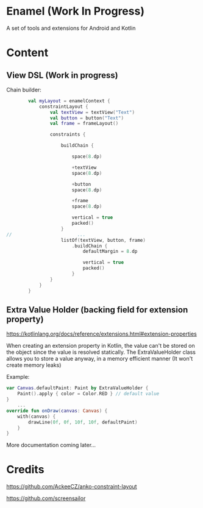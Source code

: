 # Enamel (Work In Progress)
A set of tools and extensions for Android and Kotlin

# Content
## View DSL (Work in progress)

Chain builder:
```Kotlin
        val myLayout = enamelContext {
            constraintLayout {
                val textView = textView("Text")
                val button = button("Text")
                val frame = frameLayout()

                constraints {

                    buildChain {

                        space(8.dp)

                        +textView
                        space(8.dp)

                        +button
                        space(8.dp)

                        +frame
                        space(8.dp)

                        vertical = true
                        packed()
                    }
//                        ...
                    listOf(textView, button, frame)
                        .buildChain {
                            defaultMargin = 8.dp

                            vertical = true
                            packed()
                        }
                }
            }
        }

```

## Extra Value Holder (backing field for extension property)
https://kotlinlang.org/docs/reference/extensions.html#extension-properties

When creating an extension property in Kotlin, the value can't be stored on the object since the value is resolved statically.
The ExtraValueHolder class allows you to store a value anyway, in a memory efficient manner (It won't create memory leaks)

Example:

```Kotlin
var Canvas.defaultPaint: Paint by ExtraValueHolder {
    Paint().apply { color = Color.RED } // default value
}
    ...
override fun onDraw(canvas: Canvas) {
    with(canvas) {
        drawLine(0f, 0f, 10f, 10f, defaultPaint)
    }
}
```



More documentation coming later...

# Credits
https://github.com/AckeeCZ/anko-constraint-layout

https://github.com/screensailor
